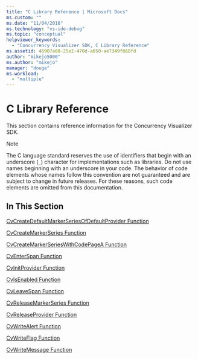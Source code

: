 ```yaml
---
title: "C Library Reference | Microsoft Docs"
ms.custom: ""
ms.date: "11/04/2016"
ms.technology: "vs-ide-debug"
ms.topic: "conceptual"
helpviewer_keywords: 
  - "Concurrency Visualizer SDK, C Library Reference"
ms.assetid: 46907a60-25e2-470d-a650-ae7349f868fd
author: "mikejo5000"
ms.author: "mikejo"
manager: "douge"
ms.workload: 
  - "multiple"
---
```

# C Library Reference
This section contains reference information for the Concurrency Visualizer SDK.  
  
> [!NOTE]
>  The C language standard reserves the use of identifiers that begin with an underscore (`_`) character for implementations such as libraries. Do not use names beginning with an underscore in your code. The behavior of code elements whose names follow this convention are not guaranteed and are subject to change in future releases. For these reasons, such code elements are omitted from this documentation.  
  
## In This Section  
 [CvCreateDefaultMarkerSeriesOfDefaultProvider Function](../profiling/cvcreatedefaultmarkerseriesofdefaultprovider-function.md)  
  
 [CvCreateMarkerSeries Function](../profiling/cvcreatemarkerseries-function.md)  
  
 [CvCreateMarkerSeriesWithCodePageA Function](../profiling/cvcreatemarkerserieswithcodepagea-function.md)  
  
 [CvEnterSpan Function](../profiling/cventerspan-function.md)  
  
 [CvInitProvider Function](../profiling/cvinitprovider-function.md)  
  
 [CvIsEnabled Function](../profiling/cvisenabled-function.md)  
  
 [CvLeaveSpan Function](../profiling/cvleavespan-function.md)  
  
 [CvReleaseMarkerSeries Function](../profiling/cvreleasemarkerseries-function.md)  
  
 [CvReleaseProvider Function](../profiling/cvreleaseprovider-function.md)  
  
 [CvWriteAlert Function](../profiling/cvwritealert-function.md)  
  
 [CvWriteFlag Function](../profiling/cvwriteflag-function.md)  
  
 [CvWriteMessage Function](../profiling/cvwritemessage-function.md)